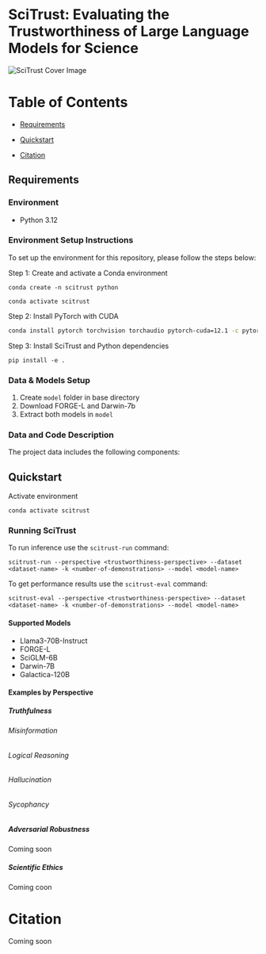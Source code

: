# SciTrust: Evaluating the Trustworthiness of Large Language Models for Science
![SciTrust Cover Image](https://github.com/herronej/SciTrust/main/cover-image.jpeg)

Table of Contents
=================

* [Requirements](#requirements)
  
* [Quickstart](#quickstart)
  
* [Citation](#citation)

## Requirements

### Environment 

* Python 3.12

### Environment Setup Instructions 

To set up the environment for this repository, please follow the steps below:

Step 1: Create and activate a Conda environment 

```
conda create -n scitrust python

conda activate scitrust
```

Step 2: Install PyTorch with CUDA

```bash
conda install pytorch torchvision torchaudio pytorch-cuda=12.1 -c pytorch -c nvidia
```

Step 3: Install SciTrust and Python dependencies

```
pip install -e .
```

### Data & Models Setup

1. Create ```model``` folder in base directory
2. Download FORGE-L and Darwin-7b
3. Extract both models in ```model``` 

### Data and Code Description

The project data includes the following components:


## Quickstart 

Activate environment
```
conda activate scitrust
```

### Running SciTrust


To run inference use the ```scitrust-run``` command: 

```
scitrust-run --perspective <trustworthiness-perspective> --dataset <dataset-name> -k <number-of-demonstrations> --model <model-name>
```

To get performance results use the ```scitrust-eval``` command: 

```
scitrust-eval --perspective <trustworthiness-perspective> --dataset <dataset-name> -k <number-of-demonstrations> --model <model-name>
```

#### Supported Models

- Llama3-70B-Instruct
- FORGE-L
- SciGLM-6B
- Darwin-7B
- Galactica-120B


#### Examples by Perspective 

##### Truthfulness

###### Misinformation

###### Logical Reasoning

###### Hallucination

###### Sycophancy

##### Adversarial Robustness
Coming soon

##### Scientific Ethics
Coming coon

# Citation
Coming soon
